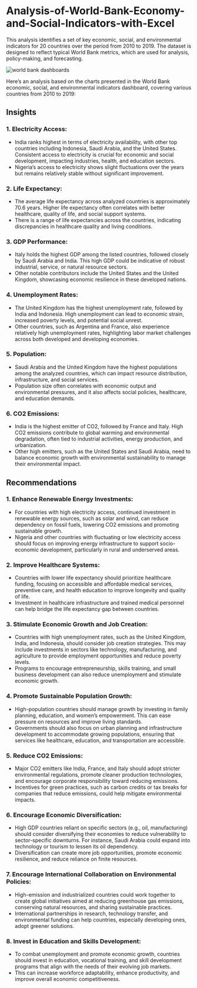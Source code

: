 # Analysis-of-World-Bank-Economy-and-Social-Indicators-with-Excel
This analysis identifies a set of key economic, social, and environmental indicators for 20 countries over the period from 2010 to 2019. The dataset is designed to reflect typical World Bank metrics, which are used for analysis, policy-making, and forecasting.

![world bank dashboards](https://github.com/user-attachments/assets/ec8548d4-ab37-4988-9b60-b9dbe95fadd3)

Here’s an analysis based on the charts presented in the World Bank economic, social, and environmental indicators dashboard, covering various countries from 2010 to 2019:

## Insights

### 1. Electricity Access: 
- India ranks highest in terms of electricity availability, with other top countries including Indonesia, Saudi Arabia, and the United States. Consistent access to electricity is crucial for economic and social development, impacting industries, health, and education sectors.
- Nigeria’s access to electricity shows slight fluctuations over the years but remains relatively stable without significant improvement.

### 2. Life Expectancy: 
- The average life expectancy across analyzed countries is approximately 70.6 years. Higher life expectancy often correlates with better healthcare, quality of life, and social support systems.
- There is a range of life expectancies across the countries, indicating discrepancies in healthcare quality and living conditions.

### 3. GDP Performance:
- Italy holds the highest GDP among the listed countries, followed closely by Saudi Arabia and India. This high GDP could be indicative of robust industrial, service, or natural resource sectors.
- Other notable contributors include the United States and the United Kingdom, showcasing economic resilience in these developed nations.

### 4. Unemployment Rates:
- The United Kingdom has the highest unemployment rate, followed by India and Indonesia. High unemployment can lead to economic strain, increased poverty levels, and potential social unrest.
- Other countries, such as Argentina and France, also experience relatively high unemployment rates, highlighting labor market challenges across both developed and developing economies.

### 5. Population:
- Saudi Arabia and the United Kingdom have the highest populations among the analyzed countries, which can impact resource distribution, infrastructure, and social services.
- Population size often correlates with economic output and environmental pressures, and it also affects social policies, healthcare, and education demands.

### 6. CO2 Emissions:
- India is the highest emitter of CO2, followed by France and Italy. High CO2 emissions contribute to global warming and environmental degradation, often tied to industrial activities, energy production, and urbanization.
- Other high emitters, such as the United States and Saudi Arabia, need to balance economic growth with environmental sustainability to manage their environmental impact.

## Recommendations

### 1. Enhance Renewable Energy Investments:
- For countries with high electricity access, continued investment in renewable energy sources, such as solar and wind, can reduce dependency on fossil fuels, lowering CO2 emissions and promoting sustainable growth.
- Nigeria and other countries with fluctuating or low electricity access should focus on improving energy infrastructure to support socio-economic development, particularly in rural and underserved areas.

### 2. Improve Healthcare Systems:
- Countries with lower life expectancy should prioritize healthcare funding, focusing on accessible and affordable medical services, preventive care, and health education to improve longevity and quality of life.
- Investment in healthcare infrastructure and trained medical personnel can help bridge the life expectancy gap between countries.

### 3. Stimulate Economic Growth and Job Creation:
- Countries with high unemployment rates, such as the United Kingdom, India, and Indonesia, should consider job creation strategies. This may include investments in sectors like technology, manufacturing, and agriculture to provide employment opportunities and reduce poverty levels.
- Programs to encourage entrepreneurship, skills training, and small business development can also reduce unemployment and stimulate economic growth.

### 4. Promote Sustainable Population Growth:
- High-population countries should manage growth by investing in family planning, education, and women’s empowerment. This can ease pressure on resources and improve living standards.
- Governments should also focus on urban planning and infrastructure development to accommodate growing populations, ensuring that services like healthcare, education, and transportation are accessible.

### 5. Reduce CO2 Emissions:
- Major CO2 emitters like India, France, and Italy should adopt stricter environmental regulations, promote cleaner production technologies, and encourage corporate responsibility toward reducing emissions.
- Incentives for green practices, such as carbon credits or tax breaks for companies that reduce emissions, could help mitigate environmental impacts.

### 6. Encourage Economic Diversification:
- High GDP countries reliant on specific sectors (e.g., oil, manufacturing) should consider diversifying their economies to reduce vulnerability to sector-specific downturns. For instance, Saudi Arabia could expand into technology or tourism to lessen its oil dependency.
- Diversification can create more job opportunities, promote economic resilience, and reduce reliance on finite resources.

### 7. Encourage International Collaboration on Environmental Policies:
- High-emission and industrialized countries could work together to create global initiatives aimed at reducing greenhouse gas emissions, conserving natural resources, and sharing sustainable practices.
- International partnerships in research, technology transfer, and environmental funding can help countries, especially developing ones, adopt greener solutions.

### 8. Invest in Education and Skills Development:
- To combat unemployment and promote economic growth, countries should invest in education, vocational training, and skill development programs that align with the needs of their evolving job markets.
- This can increase workforce adaptability, enhance productivity, and improve overall economic competitiveness.
